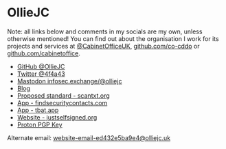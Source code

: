 # OllieJC

Note: all links below and comments in my socials are my own, unless otherwise mentioned! You can find out about the organisation I work for its projects and services at [@CabinetOfficeUK](https://twitter.com/cabinetofficeuk), [github.com/co-cddo](https://github.com/co-cddo) or [github.com/cabinetoffice](https://github.com/cabinetoffice).

 - [GitHub @OllieJC](https://github.com/OllieJC)
 - [Twitter @4f4a43](https://twitter.com/4f4a43)
 - <a rel="me" href="https://infosec.exchange/@olliejc">Mastodon infosec.exchange/@olliejc</a>
 - [Blog](https://blog.olliejc.uk)
 - [Proposed standard - scantxt.org](https://www.scantxt.org)
 - [App - findsecuritycontacts.com](https://findsecuritycontacts.com)
 - [App - tbat.app](https://tbat.app)
 - [Website - justselfsigned.org](https://justselfsigned.org)
 - <a rel="pgpkey" href="/key.txt">Proton PGP Key</a>

Alternate email: <a href="mailto:website-email-ed432e5ba9e4@olliejc.uk" rel="me">website-email-ed432e5ba9e4@olliejc.uk</a>

<link rel="pgpkey" href="/key.txt" />
